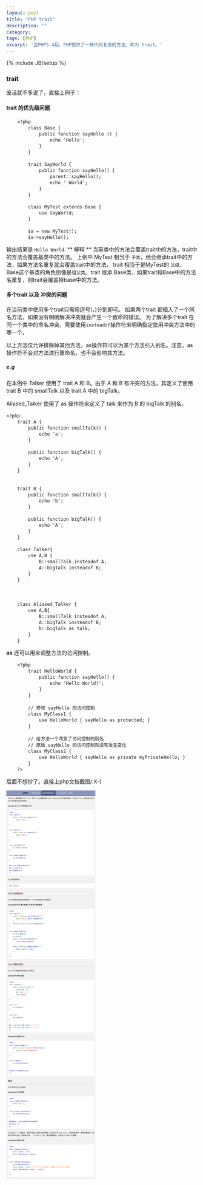```yaml
---
layout: post
title: "PHP trait"
description: ""
category: 
tags: [PHP]
excarpt: '至PHP5.4起，PHP提供了一种代码复用的方法，称为 trait。'
---
```

{% include JB/setup %}


### trait

废话就不多说了，直接上例子：

#### trait 的优先级问题

```
    <?php
        class Base {
            public function sayHello () {
                echo 'Hello';
            }
        }
        
        trait SayWorld {
            public function sayHello() {
                parent::sayHello();
                echo ' World';
            }
        }
        
        class MyTest extends Base {
            use SayWorld;
        }
        
        $a = new MyTest();
        $a->sayHello();
```

输出结果是 `Hello World`. 
** 解释 ** 当前类中的方法会覆盖trait中的方法，trait中的方法会覆盖基类中的方法。 上例中 MyTest 相当于 `子类`，他会继承trait中的方法，如果方法名重复就会覆盖trait中的方法，
trait 相当于是MyTest的 `父级`， Base这个基类的角色则像是`祖父类`。trait 继承 Base类，如果trait和Base中的方法名重复，则trait会覆盖掉base中的方法。



#### 多个trait 以及 冲突的问题

在当前类中使用多个trait只需用逗号(，)分割即可。
如果两个trait 都插入了一个同名方法，如果没有明确解决冲突就会产生一个致命的错误。
为了解决多个trait 在同一个类中的命名冲突，需要使用`insteadof`操作符来明确指定使用冲突方法中的哪一个。

以上方法仅允许排除掉其他方法，as操作符可以为某个方法引入别名。注意，as 操作符不会对方法进行重命名，也不会影响其方法。

##### e.g
在本例中 Talker 使用了 trait A 和 B。由于 A 和 B 有冲突的方法，其定义了使用 trait B 中的 smallTalk 以及 trait A 中的 bigTalk。

Aliased_Talker 使用了 as 操作符来定义了 talk 来作为 B 的 bigTalk 的别名。

```
<?php 
    trait A {
        public function smallTalk() {
            echo 'a';
        }
        
        public function bigTalk() {
            echo 'A';
        }
    }
    
    
    trait B {
        public function smallTalk() {
            echo 'b';
        }
        
        public function bigTalk() {
            echo 'A';
        }
    }
    
    class Talker{
        use A,B {
            B::smallTalk insteadof A;
            A::bigTalk insteadof B;
        }
    }
    
    
    
    class Aliased_Talker {
        use A,B{
            B::smallTalk insteadof A;
            A::bigTalk insteadof B;
            b::bigTalk as talk;
        }
    }
```

**as** 还可以用来调整方法的访问控制。

```
    <?php
        trait HelloWorld {
            public function sayHello() {
                echo 'Hello World!';
            }
        }
        
        // 修改 sayHello 的访问控制
        class MyClass1 {
            use HelloWorld { sayHello as protected; }
        }
        
        // 给方法一个改变了访问控制的别名
        // 原版 sayHello 的访问控制则没有发生变化
        class MyClass2 {
            use HelloWorld { sayHello as private myPrivateHello; }
        }
    ?>
```

后面不想抄了。直接上php文档截图/:X-)

![avatar](/assets/images/trait.png)